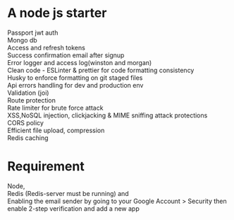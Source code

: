 # A node js starter

Passport jwt auth<br>
Mongo db<br>
Access and refresh tokens<br>
Success confirmation email after signup<br>
Error logger and access log(winston and morgan)<br>
Clean code - ESLinter & prettier for code formatting consistency<br>
Husky to enforce formatting on git staged files <br>
Api errors handling for dev and production env<br>
Validation (joi)<br>
Route protection<br>
Rate limiter for brute force attack<br>
XSS,NoSQL injection, clickjacking & MIME sniffing attack protections<br>
CORS policy<br>
Efficient file upload, compression<br>
Redis caching <be>

# Requirement
Node,<br>
Redis (Redis-server must be running) and <br>
Enabling the email sender by going to your Google Account > Security then enable 2-step verification and add a new app

